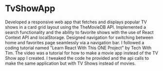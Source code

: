 # TvShowApp
Developed a responsive web app that fetches and displays popular TV shows in a card grid layout using the TheMovieDB API. Implemented a search functionality and the ability to favorite shows with the use of React Context API and localStorage. Designed navigation for switching between home and favorites page seamlessly via a navigation bar. I followed a coding tutorial named "Learn React With This ONE Project" by Tech With Tim. The video was a tutorial for how to make a movie app instead of the TV Show app I created. I tweaked the code he provided and the api calls to make the same application but with TV Shows instead of movies.
